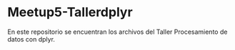 # Meetup5-Tallerdplyr
En este repositorio se encuentran los archivos del Taller Procesamiento de datos con dplyr.
